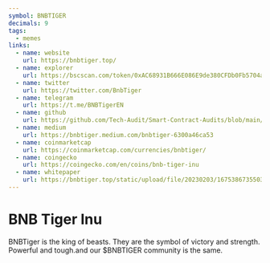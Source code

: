 ```yaml
---
symbol: BNBTIGER
decimals: 9
tags:
  - memes
links:
  - name: website
    url: https://bnbtiger.top/
  - name: explorer
    url: https://bscscan.com/token/0xAC68931B666E086E9de380CFDb0Fb5704a35dc2D
  - name: twitter
    url: https://twitter.com/BnbTiger
  - name: telegram
    url: https://t.me/BNBTigerEN
  - name: github
    url: https://github.com/Tech-Audit/Smart-Contract-Audits/blob/main/TECHAUDIT_BNBTIGER.pdf
  - name: medium
    url: https://bnbtiger.medium.com/bnbtiger-6300a46ca53
  - name: coinmarketcap
    url: https://coinmarketcap.com/currencies/bnbtiger/
  - name: coingecko
    url: https://coingecko.com/en/coins/bnb-tiger-inu
  - name: whitepaper
    url: https://bnbtiger.top/static/upload/file/20230203/1675386735503028.pdf
---
```


# BNB Tiger Inu

BNBTiger is the king of beasts. They are the symbol of victory and strength. Powerful and tough.and our $BNBTIGER community is the same.
